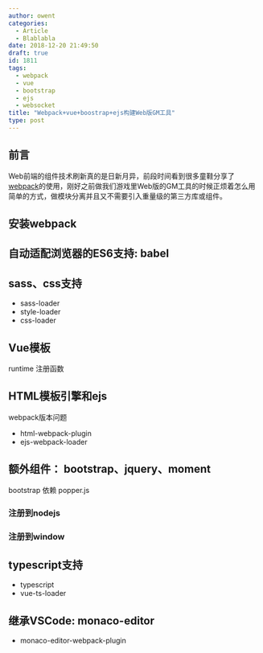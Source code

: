 ```yaml
---
author: owent
categories:
  - Article
  - Blablabla
date: 2018-12-20 21:49:50
draft: true
id: 1811
tags: 
  - webpack
  - vue
  - bootstrap
  - ejs
  - websocket
title: "Webpack+vue+boostrap+ejs构建Web版GM工具"
type: post
---
```


前言
------------------------------------------------

Web前端的组件技术刷新真的是日新月异，前段时间看到很多童鞋分享了[webpack][webpack]的使用，刚好之前做我们游戏里Web版的GM工具的时候正烦着怎么用简单的方式，做模块分离并且又不需要引入重量级的第三方库或组件。

安装webpack
------------------------------------------------

自动适配浏览器的ES6支持: babel
------------------------------------------------

sass、css支持
------------------------------------------------

+ sass-loader
+ style-loader
+ css-loader

Vue模板
------------------------------------------------

runtime
注册函数

HTML模板引擎和ejs
------------------------------------------------
webpack版本问题

+ html-webpack-plugin
+ ejs-webpack-loader

额外组件： bootstrap、jquery、moment
------------------------------------------------

bootstrap 依赖 popper.js

### 注册到nodejs

### 注册到window

typescript支持
------------------------------------------------

+ typescript
+ vue-ts-loader

继承VSCode: monaco-editor
------------------------------------------------

+ monaco-editor-webpack-plugin


[webpack]: https://webpack.js.org/